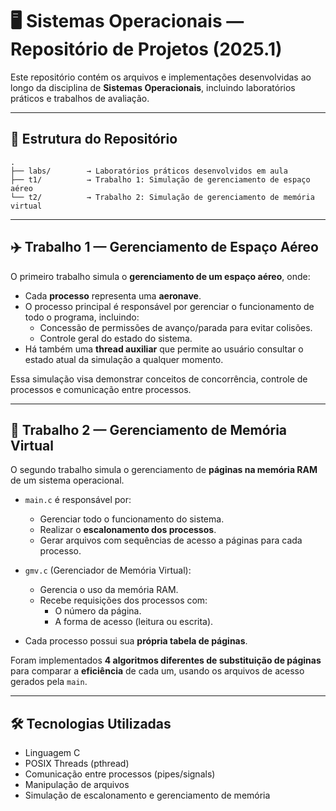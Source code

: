 # 🖥️ Sistemas Operacionais — Repositório de Projetos (2025.1)

Este repositório contém os arquivos e implementações desenvolvidas ao longo da disciplina de **Sistemas Operacionais**, incluindo laboratórios práticos e trabalhos de avaliação.

---

## 📁 Estrutura do Repositório

```
.
├── labs/        → Laboratórios práticos desenvolvidos em aula
├── t1/          → Trabalho 1: Simulação de gerenciamento de espaço aéreo
└── t2/          → Trabalho 2: Simulação de gerenciamento de memória virtual
```

---

## ✈️ Trabalho 1 — Gerenciamento de Espaço Aéreo

O primeiro trabalho simula o **gerenciamento de um espaço aéreo**, onde:

- Cada **processo** representa uma **aeronave**.
- O processo principal é responsável por gerenciar o funcionamento de todo o programa, incluindo:
  - Concessão de permissões de avanço/parada para evitar colisões.
  - Controle geral do estado do sistema.
- Há também uma **thread auxiliar** que permite ao usuário consultar o estado atual da simulação a qualquer momento.

Essa simulação visa demonstrar conceitos de concorrência, controle de processos e comunicação entre processos.

---

## 🧠 Trabalho 2 — Gerenciamento de Memória Virtual

O segundo trabalho simula o gerenciamento de **páginas na memória RAM** de um sistema operacional.

- `main.c` é responsável por:
  - Gerenciar todo o funcionamento do sistema.
  - Realizar o **escalonamento dos processos**.
  - Gerar arquivos com sequências de acesso a páginas para cada processo.

- `gmv.c` (Gerenciador de Memória Virtual):
  - Gerencia o uso da memória RAM.
  - Recebe requisições dos processos com:
    - O número da página.
    - A forma de acesso (leitura ou escrita).

- Cada processo possui sua **própria tabela de páginas**.

Foram implementados **4 algoritmos diferentes de substituição de páginas** para comparar a **eficiência** de cada um, usando os arquivos de acesso gerados pela `main`.

---

## 🛠️ Tecnologias Utilizadas

- Linguagem C
- POSIX Threads (pthread)
- Comunicação entre processos (pipes/signals)
- Manipulação de arquivos
- Simulação de escalonamento e gerenciamento de memória
